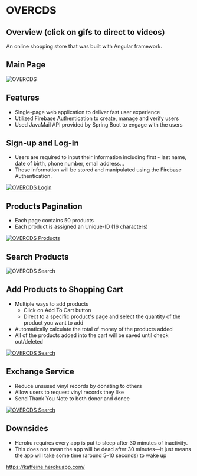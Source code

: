 # OVERCDS


## Overview (click on gifs to direct to videos)

An online shopping store that was built with Angular framework.

## Main Page

![OVERCDS](https://github.com/jtrinh21/OverCDs/blob/master/FrontPageOverCDS.gif)


## Features

- Single-page web application to deliver fast user experience
- Utilized Firebase Authentication to create, manage and verify users
- Used JavaMail API provided by Spring Boot to engage with the users

## Sign-up and Log-in

* Users are required to input their information including first - last name, 
date of birth, phone number, email address...
* These information will be stored  and manipulated using the Firebase Authentication.


[![OVERCDS Login](https://github.com/jtrinh21/OverCDs/blob/master/OVERCDSSignupLogin.gif)](https://www.youtube.com/watch?v=0r4EhKT0CuA)


## Products Pagination 

- Each page contains 50 products
- Each product is assigned an Unique-ID (16 characters)

[![OVERCDS Products](https://github.com/jtrinh21/OverCDs/blob/master/OVERCDSProduct.gif)](https://www.youtube.com/watch?v=cHWh4Kb5WGE)

## Search Products

![OVERCDS Search](https://github.com/jtrinh21/OverCDs/blob/master/OVERCDSSearch.gif)

## Add Products to Shopping Cart

- Multiple ways to add products
  - Click on Add To Cart button
  - Direct to a specific product's page and select the quantity of the product you want to add
- Automatically calculate the total of money of the products added
- All of the products added into the cart will be saved until check out/deleted
  
[![OVERCDS Search](https://github.com/jtrinh21/OverCDs/blob/master/OVERCDSAddProducts.gif)](https://www.youtube.com/watch?v=Ieg6yzTduVI)

## Exchange Service

- Reduce unsused vinyl records by donating to others
- Allow users to request vinyl records they like
- Send Thank You Note to both donor and donee

[![OVERCDS Search](https://github.com/jtrinh21/OverCDs/blob/master/OVERCDSResult.gif)](https://www.youtube.com/watch?v=r8iYhoRwufI)

## Downsides
- Heroku requires every app is put to sleep after 30 minutes of inactivity. 
- This does not mean the app will be dead after 30 minutes—it just means the app will take some time (around 5–10 seconds) to wake up

https://kaffeine.herokuapp.com/

